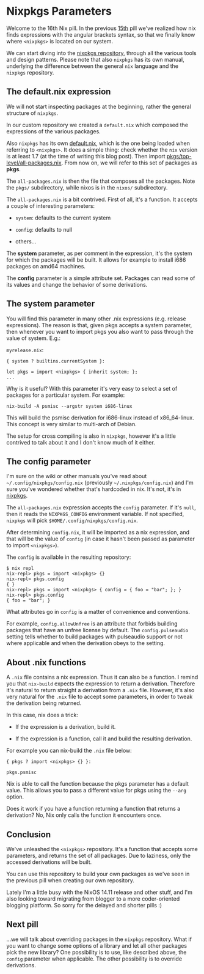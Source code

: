 # Nixpkgs Parameters

Welcome to the 16th Nix pill. In the previous [15th](#nix-search-paths)
pill we\'ve realized how nix finds expressions with the angular brackets
syntax, so that we finally know where `<nixpkgs>` is located on our
system.

We can start diving into the [nixpkgs
repository](https://github.com/NixOS/nixpkgs), through all the various
tools and design patterns. Please note that also `nixpkgs` has its own
manual, underlying the difference between the general `nix` language and
the `nixpkgs` repository.

## The default.nix expression

We will not start inspecting packages at the beginning, rather the
general structure of `nixpkgs`.

In our custom repository we created a `default.nix` which composed the
expressions of the various packages.

Also `nixpkgs` has its own
[default.nix](https://github.com/NixOS/nixpkgs/blob/master/default.nix),
which is the one being loaded when referring to `<nixpkgs>`. It does a
simple thing: check whether the `nix` version is at least 1.7 (at the
time of writing this blog post). Then import
[pkgs/top-level/all-packages.nix](https://github.com/NixOS/nixpkgs/blob/master/pkgs/top-level/all-packages.nix).
From now on, we will refer to this set of packages as **pkgs**.

The `all-packages.nix` is then the file that composes all the packages.
Note the `pkgs/` subdirectory, while nixos is in the `nixos/`
subdirectory.

The `all-packages.nix` is a bit contrived. First of all, it\'s a
function. It accepts a couple of interesting parameters:

-   `system`: defaults to the current system

-   `config`: defaults to null

-   others\...

The **system** parameter, as per comment in the expression, it\'s the
system for which the packages will be built. It allows for example to
install i686 packages on amd64 machines.

The **config** parameter is a simple attribute set. Packages can read
some of its values and change the behavior of some derivations.

## The system parameter

You will find this parameter in many other .nix expressions (e.g.
release expressions). The reason is that, given pkgs accepts a system
parameter, then whenever you want to import pkgs you also want to pass
through the value of system. E.g.:

`myrelease.nix`:

    { system ? builtins.currentSystem }:

    let pkgs = import <nixpkgs> { inherit system; };
    ...

Why is it useful? With this parameter it\'s very easy to select a set of
packages for a particular system. For example:

    nix-build -A psmisc --argstr system i686-linux

This will build the psmisc derivation for i686-linux instead of
x86_64-linux. This concept is very similar to multi-arch of Debian.

The setup for cross compiling is also in `nixpkgs`, however it\'s a
little contrived to talk about it and I don\'t know much of it either.

## The config parameter

I\'m sure on the wiki or other manuals you\'ve read about
`~/.config/nixpkgs/config.nix` (previously `~/.nixpkgs/config.nix`) and
I\'m sure you\'ve wondered whether that\'s hardcoded in nix. It\'s not,
it\'s in
[nixpkgs](https://github.com/NixOS/nixpkgs/blob/32c523914fdb8bf9cc7912b1eba023a8daaae2e8/pkgs/top-level/impure.nix#L28).

The `all-packages.nix` expression accepts the `config` parameter. If
it\'s `null`, then it reads the `NIXPKGS_CONFIG` environment variable.
If not specified, `nixpkgs` will pick
`$HOME/.config/nixpkgs/config.nix`.

After determining `config.nix`, it will be imported as a nix expression,
and that will be the value of `config` (in case it hasn\'t been passed
as parameter to import `<nixpkgs>`).

The `config` is available in the resulting repository:

    $ nix repl
    nix-repl> pkgs = import <nixpkgs> {}
    nix-repl> pkgs.config
    { }
    nix-repl> pkgs = import <nixpkgs> { config = { foo = "bar"; }; }
    nix-repl> pkgs.config
    { foo = "bar"; }

What attributes go in `config` is a matter of convenience and
conventions.

For example, `config.allowUnfree` is an attribute that forbids building
packages that have an unfree license by default. The `config.pulseaudio`
setting tells whether to build packages with pulseaudio support or not
where applicable and when the derivation obeys to the setting.

## About .nix functions

A `.nix` file contains a nix expression. Thus it can also be a function.
I remind you that `nix-build` expects the expression to return a
derivation. Therefore it\'s natural to return straight a derivation from
a `.nix` file. However, it\'s also very natural for the `.nix` file to
accept some parameters, in order to tweak the derivation being returned.

In this case, nix does a trick:

-   If the expression is a derivation, build it.

-   If the expression is a function, call it and build the resulting
    derivation.

For example you can nix-build the `.nix` file below:

    { pkgs ? import <nixpkgs> {} }:

    pkgs.psmisc

Nix is able to call the function because the pkgs parameter has a
default value. This allows you to pass a different value for pkgs using
the `--arg` option.

Does it work if you have a function returning a function that returns a
derivation? No, Nix only calls the function it encounters once.

## Conclusion

We\'ve unleashed the `<nixpkgs>` repository. It\'s a function that
accepts some parameters, and returns the set of all packages. Due to
laziness, only the accessed derivations will be built.

You can use this repository to build your own packages as we\'ve seen in
the previous pill when creating our own repository.

Lately I\'m a little busy with the NixOS 14.11 release and other stuff,
and I\'m also looking toward migrating from blogger to a more
coder-oriented blogging platform. So sorry for the delayed and shorter
pills :)

## Next pill

\...we will talk about overriding packages in the `nixpkgs` repository.
What if you want to change some options of a library and let all other
packages pick the new library? One possibility is to use, like described
above, the `config` parameter when applicable. The other possibility is
to override derivations.
